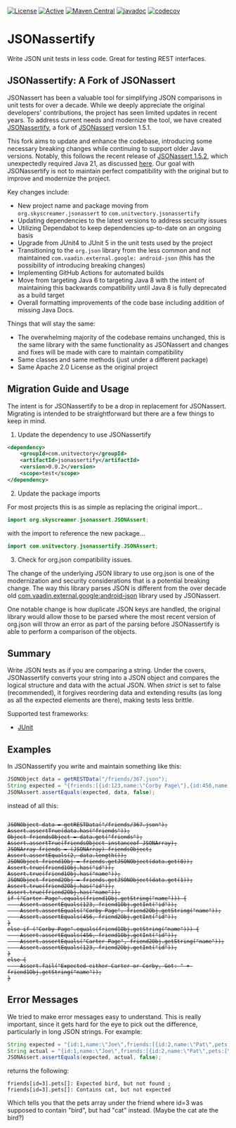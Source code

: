 [![License](https://img.shields.io/badge/License-Apache%202.0-blue.svg)](https://opensource.org/licenses/Apache-2.0) [![Active](https://img.shields.io/badge/Status-Active-green)](https://unitvectory-labs.github.io/uvy-labs-guide/bestpractices/status/#active) [![Maven Central](https://img.shields.io/maven-central/v/com.unitvectory/jsonassertify)](https://central.sonatype.com/artifact/com.unitvectory/jsonassertify) [![javadoc](https://javadoc.io/badge2/com.unitvectory/jsonassertify/javadoc.svg)](https://javadoc.io/doc/com.unitvectory/jsonassertify) [![codecov](https://codecov.io/gh/UnitVectorY-Labs/JSONassertify/graph/badge.svg?token=AkErQGHlR1)](https://codecov.io/gh/UnitVectorY-Labs/JSONassertify)

JSONassertify
=============

Write JSON unit tests in less code.  Great for testing REST interfaces.

JSONassertify: A Fork of JSONassert
-----------------------------------

JSONassert has been a valuable tool for simplifying JSON comparisons in unit tests for over a decade. While we deeply appreciate the original developers' contributions, the project has seen limited updates in recent years. To address current needs and modernize the tool, we have created [JSONassertify](https://github.com/UnitVectorY-Labs/JSONassertify), a fork of [JSONassert](https://github.com/skyscreamer/JSONassert) version 1.5.1.

This fork aims to update and enhance the codebase, introducing some necessary breaking changes while continuing to support older Java versions. Notably, this follows the recent release of [JSONassert 1.5.2](https://github.com/skyscreamer/JSONassert/pull/188), which unexpectedly required Java 21, as discussed [here](https://github.com/skyscreamer/JSONassert/issues/190). Our goal with JSONassertify is not to maintain perfect compatibility with the original but to improve and modernize the project.

Key changes include:

- New project name and package moving from `org.skyscreamer.jsonassert` to `com.unitvectory.jsonassertify`
- Updating dependencies to the latest versions to address security issues
- Utilizing Dependabot to keep dependencies up-to-date on an ongoing basis
- Upgrade from JUnit4 to JUnit 5 in the unit tests used by the project
- Transitioning to the `org.json` library from the less common and not maintained `com.vaadin.external.google: android-json` (this has the possibility of introducing breaking changes)
- Implementing GitHub Actions for automated builds
- Move from targeting Java 6 to targeting Java 8 with the intent of maintaining this backwards compatibility until Java 8 is fully deprecated as a build target
- Overall formatting improvements of the code base including addition of missing Java Docs.

Things that will stay the same:

- The overwhelming majority of the codebase remains unchanged, this is the same library with the same functionality as JSONassert and changes and fixes will be made with care to maintain compatibility
- Same classes and same methods (just under a different package)
- Same Apache 2.0 License as the original project

Migration Guide and Usage
-------------------------

The intent is for JSONassertify to be a drop in replacement for JSONassert. Migrating is intended to be straightforward but there are a few things to keep in mind.

1. Update the dependency to use JSONassertify

```xml
<dependency>
    <groupId>com.unitvectory</groupId>
    <artifactId>jsonassertify</artifactId>
    <version>0.0.2</version>
    <scope>test</scope>
</dependency>
```

2. Update the package imports

For most projects this is as simple as replacing the original import...

```java
import org.skyscreamer.jsonassert.JSONAssert;
```

with the import to reference the new package...

```java
import com.unitvectory.jsonassertify.JSONAssert;
```

3. Check for org.json compatibility issues.

The change of the underlying JSON library to use org.json is one of the modernization and security considerations that is a potential breaking change.  The way this library parses JSON is different from the over decade old [com.vaadin.external.google:android-json](https://mvnrepository.com/artifact/com.vaadin.external.google/android-json/0.0.20131108.vaadin1) library used by JSONassert.

One notable change is how duplicate JSON keys are handled, the original library would allow those to be parsed where the most recent version of org.json will throw an error as part of the parsing before JSONassertify is able to perform a comparison of the objects.

Summary
-------

Write JSON tests as if you are comparing a string.  Under the covers, JSONassertify converts your string into a JSON object and compares the logical structure and data with the actual JSON.  When _strict_ is set to false (recommended), it forgives reordering data and extending results (as long as all the expected elements are there), making tests less brittle.

Supported test frameworks:

- [JUnit](http://junit.org)

Examples
--------

In JSONassertify you write and maintain something like this:

```java
JSONObject data = getRESTData("/friends/367.json");
String expected = "{friends:[{id:123,name:\"Corby Page\"},{id:456,name:\"Carter Page\"}]}";
JSONAssert.assertEquals(expected, data, false);
```

instead of all this:

<pre><code><del>
JSONObject data = getRESTData("/friends/367.json");
Assert.assertTrue(data.has("friends"));
Object friendsObject = data.get("friends");
Assert.assertTrue(friendsObject instanceof JSONArray);
JSONArray friends = (JSONArray) friendsObject;
Assert.assertEquals(2, data.length());
JSONObject friend1Obj = friends.getJSONObject(data.get(0));
Assert.true(friend1Obj.has("id"));
Assert.true(friend1Obj.has("name"));
JSONObject friend2Obj = friends.getJSONObject(data.get(1));
Assert.true(friend2Obj.has("id"));
Assert.true(friend2Obj.has("name"));
if ("Carter Page".equals(friend1Obj.getString("name"))) {
    Assert.assertEquals(123, friend1Obj.getInt("id"));
    Assert.assertEquals("Corby Page", friend2Obj.getString("name"));
    Assert.assertEquals(456, friend2Obj.getInt("id"));
}
else if ("Corby Page".equals(friend1Obj.getString("name"))) {
    Assert.assertEquals(456, friend1Obj.getInt("id"));
    Assert.assertEquals("Carter Page", friend2Obj.getString("name"));
    Assert.assertEquals(123, friend2Obj.getInt("id"));
}
else {
    Assert.fail("Expected either Carter or Corby, Got: " + friend1Obj.getString("name"));
}
</del></code></pre>

Error Messages
--------------

We tried to make error messages easy to understand.  This is really important, since it gets hard for the eye to pick out the difference, particularly in long JSON strings.  For example:

```java
String expected = "{id:1,name:\"Joe\",friends:[{id:2,name:\"Pat\",pets:[\"dog\"]},{id:3,name:\"Sue\",pets:[\"bird\",\"fish\"]}],pets:[]}";
String actual = "{id:1,name:\"Joe\",friends:[{id:2,name:\"Pat\",pets:[\"dog\"]},{id:3,name:\"Sue\",pets:[\"cat\",\"fish\"]}],pets:[]}"
JSONAssert.assertEquals(expected, actual, false);
```

returns the following:

```
friends[id=3].pets[]: Expected bird, but not found ; friends[id=3].pets[]: Contains cat, but not expected
```

Which tells you that the pets array under the friend where id=3 was supposed to contain "bird", but had "cat" instead.  (Maybe the cat ate the bird?)

